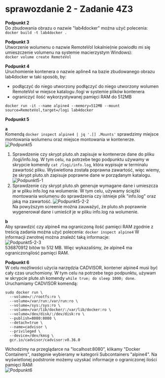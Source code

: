 # sprawozdanie 2 - Zadanie 4Z3

<b>Podpunkt 2</b> <br />
Do zbudowania obrazu o nazwie "lab4docker" można użyć polecenia:<br />
```docker build -t lab4docker .```

<b>Podpunkt 3</b> <br />
Utworzenie wolumenu o nazwie RemoteVol lokalnie(nie powiodło mi się umieszczenie volumenu na systemie macierzystym Windows):<br />
```docker volume create RemoteVol```

<b>Podpunkt 4</b> <br />
Uruchomienie kontenera o nazwie apline4 na bazie zbudowanego obrazu lab4docker w taki sposób, by:
- podłączyć do niego utworzony podłączyć do niego utworzony wolumen RemoteVol w miejsce katalogu /logi w systemie plików
kontenera
- ograniczyć ilość wykorzystywanej pamięci RAM do 512MB<br />

```docker run -it --name alpine4 --memory=512MB --mount source=RemoteVol,target=/logi lab4docker```

<b>Podpunkt 5</b> <br />

<b>a</b><br />
Komendą ```docker inspect alpine4 | jq '.[] .Mounts'``` sprawdzimy miejsce montowania wolumenu oraz miejsce montowania w kontenerze.<br />
![Podpunkt5](https://github.com/AdrianSzafranski/chmurki/blob/main/spr2-5.png)<br />
1. Sprawdzenie czy skrypt pluto.sh zapisuje w kontenerze dane do pliku /logi/info.log.
W tym celu, na potrzebe tego podpunktu używamy w skrypcie komendy ```cat /logi/info.log```, która wypisuje w terminalu zawartość pliku. Wyświetlona została poprawna zawartość, więc wiemy, że skrypt pluto.sh zapisuje poprawne dane w porządanym katalogu.<br />
![Podpunkt5-1](https://github.com/AdrianSzafranski/chmurki/blob/main/spr2-6.png)<br />
2. Sprawdzenie czy skrypt pluto.sh generuje wymagane dane i umieszcza je w pliku info.log na wolumenie.
W tym celu, używamy ściężki montowania wolumenu do sprawdzenia czy istnieje plik "info.log" oraz jaką ma zawartość.
![Podpunkt5-2-2](https://github.com/AdrianSzafranski/chmurki/blob/main/spr2-7.png)<br />
Na powyższym screenie można zauważyć, że pluto.sh poprawnie wygenerował dane i umieścił je w pliku info.log na wolumenie.

<b>b</b><br />
Aby sprawdzić czy alpine4 ma ograniczoną ilość pamięci RAM zgodnie z treścią zadania można użyć polecenia:
```docker inspect alpine4```
W informacji zwrotnej można znaleźć taką informacje:<br />
![Podpunkt5-2-3](https://github.com/AdrianSzafranski/chmurki/blob/main/spr2-3.png)<br />
536870912 bitów to 512 MB. Więc wykazaliśmy, że alpine4 ma ograniczonąilość pamięci RAM.

<b>Podpunkt 6</b> <br />
W celu możliwości użycia narzędzia CADVISOR, kontener alpine4 musi być cały czas uruchomiony. W tym celu na potrzebe tego podpunktu, używam w skrypcie plute.sh komendy ```while true; do sleep 1000; done```.
Uruchamiamy CADVISOR komendą:
```
sudo docker run \
  --volume=/:/rootfs:ro \
  --volume=/var/run:/var/run:ro \
  --volume=/sys:/sys:ro \
  --volume=/var/lib/docker/:/var/lib/docker:ro \
  --volume=/dev/disk/:/dev/disk:ro \
  --publish=8080:8080 \
  --detach=true \
  --name=cadvisor \
  --privileged \
  --device=/dev/kmsg \
  gcr.io/cadvisor/cadvisor:v0.36.0
  ```
  Wchodzimy na przeglądarce na "localhost:8080", klikamy "Docker Containers", następnie wybieramy w kategorii Subcontainers "alpine4". Na wyświetlonej podstronie możemy uzyskać informacje o ograniczonej ilości pamięci RAM:<br />
 ![Podpunkt6](https://github.com/AdrianSzafranski/chmurki/blob/main/spr2-4.png)<br />
